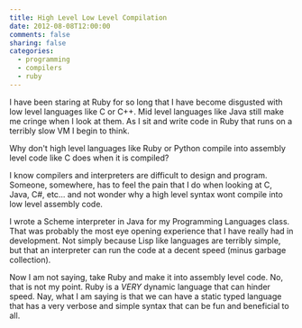 ```yaml
---
title: High Level Low Level Compilation
date: 2012-08-08T12:00:00
comments: false
sharing: false
categories:
  - programming
  - compilers
  - ruby
---
```


I have been staring at Ruby for so long that I have become disgusted with low
level languages like C or C++. Mid level languages like Java still make me
cringe when I look at them. As I sit and write code in Ruby that runs on a
terribly slow VM I begin to think.

Why don't high level languages like Ruby or Python compile into assembly level
code like C does when it is compiled?

I know compilers and interpreters are difficult to design and program. Someone,
somewhere, has to feel the pain that I do when looking at C, Java, C#, etc...
and not wonder why a high level syntax wont compile into low level assembly
code.

I wrote a Scheme interpreter in Java for my Programming Languages class. That
was probably the most eye opening experience that I have really had in
development. Not simply because Lisp like languages are terribly simple, but
that an interpreter can run the code at a decent speed (minus garbage
collection).

Now I am not saying, take Ruby and make it into assembly level code. No, that is
not my point. Ruby is a *VERY* dynamic language that can hinder speed. Nay, what
I am saying is that we can have a static typed language that has a very verbose
and simple syntax that can be fun and beneficial to all.
